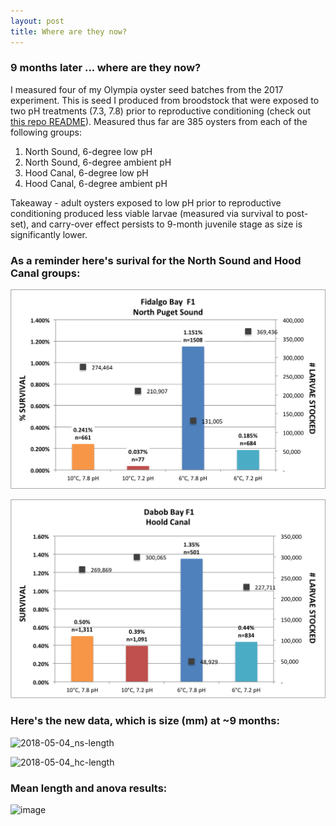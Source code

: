 ```yaml
---
layout: post
title: Where are they now? 
--- 
```


### 9 months later ... where are they now?
 
I measured four of my Olympia oyster seed batches from the 2017 experiment. This is seed I produced from broodstock that were exposed to two pH treatments (7.3, 7.8) prior to reproductive conditioning (check out [this repo README]()). Measured thus far are 385 oysters from each of the following groups:  
   1. North Sound, 6-degree low pH 
   2. North Sound, 6-degree ambient pH 
   3. Hood Canal, 6-degree low pH 
   4. Hood Canal, 6-degree ambient pH 
   
Takeaway - adult oysters exposed to low pH prior to reproductive conditioning produced less viable larvae (measured via survival to post-set), and carry-over effect persists to 9-month juvenile stage as size is significantly lower. 
 
 ### As a reminder here's surival for the North Sound and Hood Canal groups:  
 
![North Sound Survival Chart](https://github.com/laurahspencer/O.lurida_Stress/blob/master/Images/2017-08-28_NF-Survival-chart.png?raw=true)

![Hood Canal Survival Chart](https://github.com/laurahspencer/O.lurida_Stress/blob/master/Images/2017-08-28_HL-Survival-chart.png?raw=true)


### Here's the new data, which is size (mm) at ~9 months: 

![2018-05-04_ns-length](https://user-images.githubusercontent.com/17264765/39738574-cfd49abc-5240-11e8-9be5-aa8e025b2b30.png)

![2018-05-04_hc-length](https://user-images.githubusercontent.com/17264765/39738572-cfbc71da-5240-11e8-934c-14ed7215d434.png)

### Mean length and anova results: 

![image](https://user-images.githubusercontent.com/17264765/39738818-4d3e1dd8-5242-11e8-9b70-36e91d8c8f21.png)
               
 
